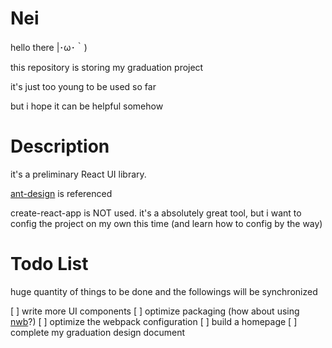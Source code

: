 # Nei

hello there |･ω･｀)

this repository is storing my graduation project

it's just too young to be used so far

but i hope it can be helpful somehow

# Description

it's a preliminary React UI library.

[ant-design](https://github.com/ant-design/ant-design) is referenced

create-react-app is NOT used. it's a absolutely great tool, but i want to config the project on my own this time (and learn how to config by the way)

# Todo List

huge quantity of things to be done and the followings will be synchronized

[ ] write more UI components
[ ] optimize packaging (how about using [nwb](https://github.com/insin/nwb)?)
[ ] optimize the webpack configuration
[ ] build a homepage
[ ] complete my graduation design document
